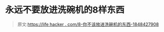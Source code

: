 # 永远不要放进洗碗机的8样东西

> 原文:[https://life hacker . com/8-你不该放进洗碗机的东西-1848427908](https://lifehacker.com/8-things-you-should-never-put-in-your-dishwasher-1848427908)